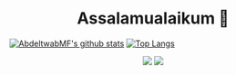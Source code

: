<h1 align="center"> Assalamualaikum 👋</h1>

[![AbdeltwabMF's github stats](https://github-readme-stats.vercel.app/api?username=abdeltwabmf&show_icons=true&line_height=41&show_icons=true&theme=gruvbox)](https://github.com/anuraghazra/github-readme-stats)
[![Top Langs](https://github-readme-stats.vercel.app/api/top-langs/?username=abdeltwabmf&show_icons=true&layout=default&theme=gruvbox)](https://github.com/anuraghazra/github-readme-stats)


<p align="center">
        <a href="https://twitter.com/AbdeltwabMF"><img src="https://img.shields.io/badge/twitter-%231FA1F1?style=flat&logo=twitter&logoColor=white"/></a>
        <a href="https://www.linkedin.com/in/AbdeltwabMF"><img src="https://img.shields.io/badge/linkedin-%230177B5?style=flat&logo=linkedin&logoColor=white"/></a>
    </p>
